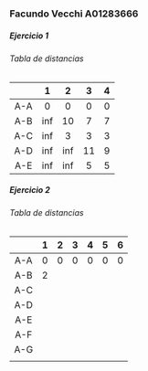 ### Facundo Vecchi A01283666

##### Ejercicio 1
###### Tabla de distancias
|     |  1  |  2  |  3  |  4  | 
|:---:|:---:|:---:|:---:|:---:|
| A-A |  0  |  0  |  0  |  0  |
| A-B | inf | 10  |  7  |  7  |
| A-C | inf |  3  |  3  |  3  |
| A-D | inf | inf | 11  |  9  |
| A-E | inf | inf |  5  |  5  |

##### Ejercicio 2

###### Tabla de distancias
|     |  1  |  2  |  3  |  4  |  5  |  6  |
|:---:|:---:|:---:|:---:|:---:|:---:|:---:|
| A-A |  0  |  0  |  0  |  0  |  0  |  0  |
| A-B |   2  |     |     |     |     |     |
| A-C |     |     |     |     |     |     |
| A-D |     |     |     |     |     |     |
| A-E |     |     |     |     |     |     |
| A-F |     |     |     |     |     |     |
| A-G |     |     |     |     |     |     |
|     |     |     |     |     |     |     |
